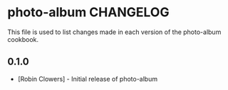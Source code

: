 photo-album CHANGELOG
=====================

This file is used to list changes made in each version of the photo-album cookbook.

0.1.0
-----
- [Robin Clowers] - Initial release of photo-album
